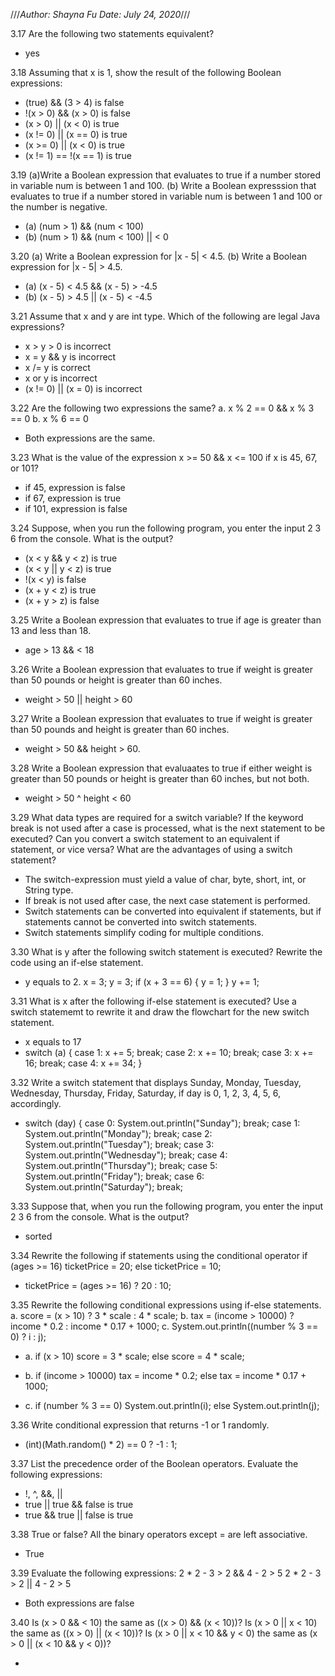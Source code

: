 ///*Author: Shayna Fu
Date: July 24, 2020*///

3.17
Are the following two statements equivalent?
- yes

3.18
Assuming that x is 1, show the result of the following Boolean expressions:

- (true) && (3 > 4) is false
- !(x > 0) && (x > 0) is false
- (x > 0) || (x < 0) is true
- (x != 0) || (x == 0) is true
- (x >= 0) || (x < 0) is true
- (x != 1) == !(x == 1) is true

3.19
(a)Write a Boolean expression that evaluates to true if a number stored in variable
num is between 1 and 100. (b) Write a Boolean expresssion that evaluates to true if
a number stored in variable num is between 1 and 100 or the number is negative.

- (a) (num > 1) && (num < 100)
- (b) (num > 1) && (num < 100) || < 0

3.20
(a) Write a Boolean expression for |x - 5| < 4.5. (b) Write a Boolean expression for
|x - 5| > 4.5.

- (a) (x - 5) < 4.5 && (x - 5) > -4.5
- (b) (x - 5) > 4.5 || (x - 5) < -4.5

3.21
Assume that x and y are int type. Which of the following are legal Java expressions?

- x > y > 0 is incorrect
- x = y && y is incorrect
- x /= y is correct
- x or y is incorrect
- (x != 0) || (x = 0) is incorrect

3.22
Are the following two expressions the same?
a. x % 2 == 0 && x % 3 == 0
b. x % 6 == 0

- Both expressions are the same.

3.23
What is the value of the expression x >= 50 && x <= 100 if x is 45, 67, or 101?

- if 45, expression is false
- if 67, expression is true
- if 101, expression is false

3.24
Suppose, when you run the following program, you enter the input 2 3 6 from the console.
What is the output?

- (x < y && y < z) is true
- (x < y || y < z) is true
- !(x < y) is false
- (x + y < z) is true
- (x + y > z) is false

3.25
Write a Boolean expression that evaluates to true if age is greater than 13 and less than 18.

- age > 13 && < 18

3.26
Write a Boolean expression that evaluates to true if weight is greater than 50 pounds or
height is greater than 60 inches.

- weight > 50 || height > 60

3.27
Write a Boolean expression that evaluates to true if weight is greater than 50 pounds and
height is greater than 60 inches.

- weight > 50 && height > 60.

3.28
Write a Boolean expression that evaluaates to true if either weight is greater than 50
pounds or height is greater than 60 inches, but not both.

- weight > 50 ^ height < 60

3.29
What data types are required for a switch variable? If the keyword break is not used after
a case is processed, what is the next statement to be executed? Can you convert a switch
statement to an equivalent if statement, or vice versa? What are the advantages of using
a switch statement?

- The switch-expression must yield a value of char, byte, short, int, or String type.
- If break is not used after case, the next case statement is performed.
- Switch statements can be converted into equivalent if statements, but if statements
  cannot be converted into switch statements.
- Switch statements simplify coding for multiple conditions.

3.30
What is y after the following switch statement is executed? Rewrite the code using an 
if-else statement.

- y equals to 2.
  x = 3; y = 3;
  if (x + 3 == 6) {
    y = 1;
  }
  y += 1;

3.31
What is x after the following if-else statement is executed? Use a switch statememt to
rewrite it and draw the flowchart for the new switch statement.

- x equals to 17
- switch (a) {
    case 1: x += 5; break;
    case 2: x += 10; break;
    case 3: x += 16; break;
    case 4: x += 34;
  }

3.32
Write a switch statement that displays Sunday, Monday, Tuesday, Wednesday, Thursday, Friday,
Saturday, if day is 0, 1, 2, 3, 4, 5, 6, accordingly.

- switch (day) {
    case 0: System.out.println("Sunday"); break;
    case 1: System.out.println("Monday"); break;
    case 2: System.out.println("Tuesday"); break;
    case 3: System.out.println("Wednesday"); break;
    case 4: System.out.println("Thursday"); break;
    case 5: System.out.println("Friday"); break;
    case 6: System.out.println("Saturday"); break;

3.33
Suppose that, when you run the following program, you enter the input 2 3 6 from the 
console. What is the output?

- sorted

3.34
Rewrite the following if statements using the conditional operator
if (ages >= 16)
  ticketPrice = 20;
else
  ticketPrice = 10;

- ticketPrice = (ages >= 16) ? 20 : 10;

3.35
Rewrite the following conditional expressions using if-else statements.
a. score = (x > 10) ? 3 * scale : 4 * scale;
b. tax = (income > 10000) ? income * 0.2 : income * 0.17 + 1000;
c. System.out.println((number % 3 == 0) ? i : j);

- a. if (x > 10) 
       score = 3 * scale;
     else
       score = 4 * scale;

- b. if (income > 10000) 
       tax = income * 0.2;
     else
       tax = income * 0.17 + 1000;

- c. if (number % 3 == 0)
       System.out.println(i);
     else
       System.out.println(j);

3.36
Write conditional expression that returns -1 or 1 randomly.

- (int)(Math.random() * 2) == 0 ? -1 : 1;

3.37
List the precedence order of the Boolean operators. Evaluate the following expressions:

- !, ^, &&, ||
- true || true && false is true
- true && true || false is true

3.38
True or false? All the binary operators except = are left associative.

- True

3.39
Evaluate the following expressions:
2 * 2 - 3 > 2 && 4 - 2 > 5
2 * 2 - 3 > 2 || 4 - 2 > 5

- Both expressions are false

3.40
Is (x > 0 && < 10) the same as ((x > 0) && (x < 10))? Is (x > 0 || x < 10) the same as
((x > 0) || (x < 10))? Is (x > 0 || x < 10 && y < 0) the same as (x > 0 || (x < 10 && 
y < 0))?

- 
